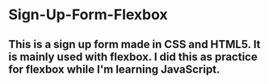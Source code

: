 # Sign-Up-Form-Flexbox
## This is a sign up form made in CSS and HTML5. It is mainly used with flexbox. I did this as practice for flexbox while I'm learning JavaScript.
